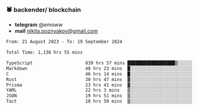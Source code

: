 ### 🕷 backender/ blockchain
- **telegram** @emoww
- **mail** nikita.poznyakov@gmail.com

<!--START_SECTION:waka-->

```txt
From: 21 August 2023 - To: 19 September 2024

Total Time: 1,138 hrs 55 mins

TypeScript                    839 hrs 57 mins ██████████████████▒░░░░░░   73.70 %
Markdown                      48 hrs 23 mins  █░░░░░░░░░░░░░░░░░░░░░░░░   04.25 %
C                             46 hrs 14 mins  █░░░░░░░░░░░░░░░░░░░░░░░░   04.06 %
Rust                          30 hrs 47 mins  ▓░░░░░░░░░░░░░░░░░░░░░░░░   02.70 %
Prisma                        23 hrs 41 mins  ▓░░░░░░░░░░░░░░░░░░░░░░░░   02.08 %
YAML                          22 hrs 3 mins   ▒░░░░░░░░░░░░░░░░░░░░░░░░   01.94 %
JSON                          19 hrs 51 mins  ▒░░░░░░░░░░░░░░░░░░░░░░░░   01.74 %
Tact                          18 hrs 50 mins  ▒░░░░░░░░░░░░░░░░░░░░░░░░   01.65 %
```

<!--END_SECTION:waka-->




